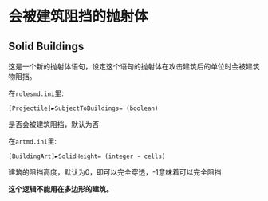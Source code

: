 会被建筑阻挡的抛射体
================
Solid Buildings
---------------

这是一个新的抛射体语句，设定这个语句的抛射体在攻击建筑后的单位时会被建筑物阻挡。

在`rulesmd.ini`里:

    [Projectile]►SubjectToBuildings= (boolean)

是否会被建筑阻挡，默认为否

在`artmd.ini`里:

    [BuildingArt]►SolidHeight= (integer - cells)

建筑的阻挡高度，默认为0，即可以完全穿透，-1意味着可以完全阻挡

**这个逻辑不能用在多边形的建筑。**
